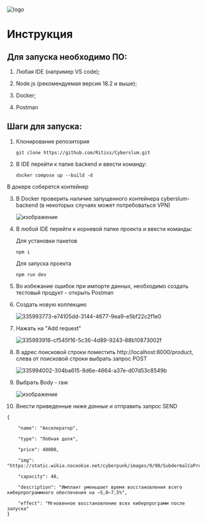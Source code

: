 ![logo](https://github.com/Ritiss/Cyberslum/assets/115828441/6f43a2c4-d18d-4c03-8666-62430323e9ec)



# Инструкция

## Для запуска необходимо ПО:

1. Любая IDE (например VS code);


2. Node.js (рекомендуемая версия 18.2 и выше);


3. Docker;


4. Postman


## Шаги для запуска:
1. Клонирование репозитория


   ```git clone https://github.com/Ritiss/Cyberslum.git```


2. В IDE перейти к папке backend и ввести команду:


   ```docker compose up --build -d```


В докере соберется контейнер 


3. В Docker проверить наличие запущенного контейнера cyberslum-backend (в некоторых случаях может потребоваться VPN)


   ![изображение](https://github.com/Ritiss/Cyberslum/assets/115828441/894d976e-da13-4c8d-b70f-f929a0c4299e)



4. В любой IDE перейти к корневой папке проекта и ввести команды:


   Для установки пакетов


   ```npm i```


   Для запуска проекта


   ```npm run dev```


5. Во избежание ошибок при импорте данных, необходимо создать тестовый продукт - открыть Postman

  
6. Создать новую коллекцию


   ![335993773-e74105dd-3144-4677-9ea9-e5bf22c2f1e0](https://github.com/Ritiss/Cyberslum/assets/115828441/0cf2c6e7-f327-481c-82cd-82a3726f7c0d)



7. Нажать на "Add request"


   ![335993916-cf545f16-5c36-4d89-9243-88b10873002f](https://github.com/Ritiss/Cyberslum/assets/115828441/4751d61f-5a7e-47b4-ae5d-2aa402df50e4)



8. В адрес поисковой строки поместить http://localhost:8000/product, слева от поисковой строки выбрать запрос  POST

    
   ![335994002-304ba615-8d6e-4664-a37e-d07d53c8549b](https://github.com/Ritiss/Cyberslum/assets/115828441/3ff2b397-f135-4c09-befa-30ab71f0d7a4)



9. Выбрать Body - raw

   
   ![изображение](https://github.com/Ritiss/Cyberslum/assets/115828441/c9e91ab6-3f02-43ad-ab67-e9cf50d9590d)



10. Внести приведенные ниже *данные* и отправить запрос SEND

```
{

    "name": "Акселератор",

    "type": "Лобная доля",

    "price": 40000,

    "img": "https://static.wikia.nocookie.net/cyberpunk/images/9/90/SubdermalCoProcessor.png",

    "capacity": 48,
    
    "description": "Имплант уменьшает время восстановления всего киберпрограммного обеспечения на −5,0–7,5%",

    "effect": "Мгновенное восстановление всех киберпрограмм после запуска"
}
```
